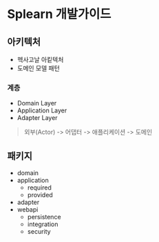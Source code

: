 # Splearn 개발가이드

## 아키텍처

- 헥사고날 아킽텍처
- 도메인 모델 패턴

### 계층

- Domain Layer
- Application Layer
- Adapter Layer

> 외부(Actor) -> 어댑터 -> 애플리케이션 -> 도메인

## 패키지

- domain
- application
    - required
    - provided
- adapter
- webapi
    - persistence
    - integration
    - security